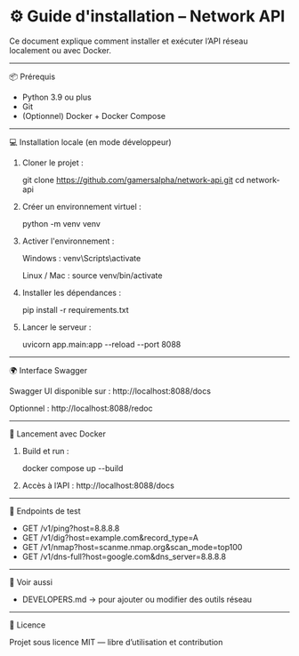# ⚙️ Guide d'installation – Network API

Ce document explique comment installer et exécuter l’API réseau localement ou avec Docker.

------------------------------------------------------------
📦 Prérequis

- Python 3.9 ou plus
- Git
- (Optionnel) Docker + Docker Compose

------------------------------------------------------------
💻 Installation locale (en mode développeur)

1. Cloner le projet :

    git clone https://github.com/gamersalpha/network-api.git
    cd network-api

2. Créer un environnement virtuel :

    python -m venv venv

3. Activer l'environnement :

    Windows :
        venv\Scripts\activate

    Linux / Mac :
        source venv/bin/activate

4. Installer les dépendances :

    pip install -r requirements.txt

5. Lancer le serveur :

    uvicorn app.main:app --reload --port 8088

------------------------------------------------------------
🌍 Interface Swagger

Swagger UI disponible sur :
    http://localhost:8088/docs

Optionnel :
    http://localhost:8088/redoc

------------------------------------------------------------
🐳 Lancement avec Docker

1. Build et run :

    docker compose up --build

2. Accès à l’API :
    http://localhost:8088/docs

------------------------------------------------------------
🧪 Endpoints de test

- GET /v1/ping?host=8.8.8.8
- GET /v1/dig?host=example.com&record_type=A
- GET /v1/nmap?host=scanme.nmap.org&scan_mode=top100
- GET /v1/dns-full?host=google.com&dns_server=8.8.8.8

------------------------------------------------------------
📁 Voir aussi

- DEVELOPERS.md → pour ajouter ou modifier des outils réseau

------------------------------------------------------------
📃 Licence

Projet sous licence MIT — libre d’utilisation et contribution
